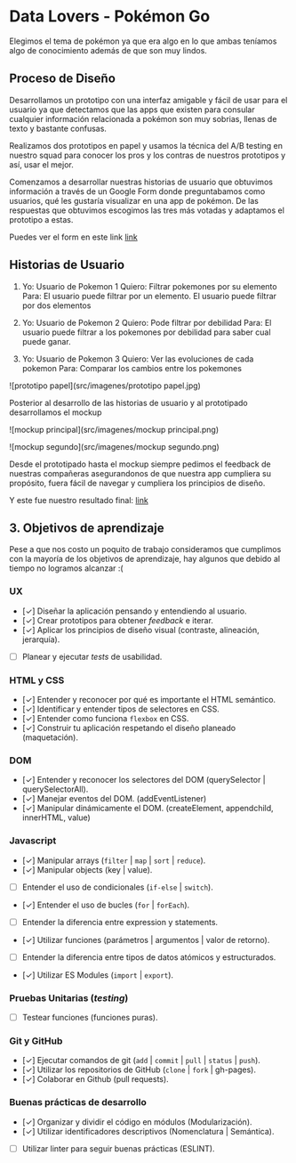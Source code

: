 # Data Lovers - Pokémon Go

Elegimos el tema de pokémon ya que era algo en lo que ambas teníamos algo de conocimiento además de que son muy lindos.

## Proceso de Diseño

Desarrollamos un prototipo con una interfaz amigable y fácil de usar para el usuario ya que detectamos que las apps que existen para consular cualquier información relacionada a pokémon son muy sobrias, llenas de texto y bastante confusas.

Realizamos dos prototipos en papel y usamos la técnica del A/B testing en nuestro squad para conocer los pros y los contras de nuestros prototipos y así, usar el mejor.

Comenzamos a desarrollar nuestras historias de usuario que obtuvimos información a través de un Google Form donde preguntabamos como usuarios, qué les gustaría visualizar en una app de pokémon. 
De las respuestas que obtuvimos escogimos las tres más votadas y adaptamos el prototipo a estas.

 Puedes ver el form en este link [link](https://docs.google.com/forms/d/e/1FAIpQLScHCuzGJ8EpJCUeMCX2jTq_v5fTn-k7VaCgKjEzydMMx7HLqA/viewform?usp=sf_link)

## Historias de Usuario

1) Yo: Usuario de Pokemon 1
Quiero: Filtrar pokemones por su elemento
Para: El usuario puede filtrar por un elemento.
El usuario puede filtrar por dos elementos

2) Yo: Usuario de Pokemon 2
Quiero: Pode filtrar por debilidad
Para: El usuario puede filtrar a los pokemones por debilidad para saber cual puede ganar.

3) Yo: Usuario de Pokemon 3
Quiero: Ver las evoluciones de cada pokemon
Para: Comparar los cambios entre los pokemones

 ![prototipo papel](src/imagenes/prototipo papel.jpg)

Posterior al desarrollo de las historias de usuario y al prototipado desarrollamos el mockup

 ![mockup principal](src/imagenes/mockup principal.png)

 ![mockup segundo](src/imagenes/mockup segundo.png)

Desde el prototipado hasta el mockup siempre pedimos el feedback de nuestras compañeras asegurandonos de que nuestra app cumpliera su propósito, fuera fácil de navegar y cumpliera los principios de diseño.

Y este fue nuestro resultado final: [link](https://tangcherry.github.io/CDMX009-Data-Lovers/index.html)

## 3. Objetivos de aprendizaje

Pese a que nos costo un poquito de trabajo consideramos que cumplimos con la mayoría de los objetivos de aprendizaje, hay algunos que debido al tiempo no logramos alcanzar :(

### UX

- [✓] Diseñar la aplicación pensando y entendiendo al usuario.
- [✓] Crear prototipos para obtener _feedback_ e iterar.
- [✓] Aplicar los principios de diseño visual (contraste, alineación, jerarquía).
- [ ] Planear y ejecutar _tests_ de usabilidad.

### HTML y CSS

- [✓] Entender y reconocer por qué es importante el HTML semántico.
- [✓] Identificar y entender tipos de selectores en CSS.
- [✓] Entender como funciona `flexbox` en CSS.
- [✓] Construir tu aplicación respetando el diseño planeado (maquetación).

### DOM

- [✓] Entender y reconocer los selectores del DOM (querySelector | querySelectorAll).
- [✓] Manejar eventos del DOM. (addEventListener)
- [✓] Manipular dinámicamente el DOM. (createElement, appendchild, innerHTML, value)

### Javascript

- [✓] Manipular arrays (`filter` | `map` | `sort` | `reduce`).
- [✓] Manipular objects (key | value).
- [ ] Entender el uso de condicionales (`if-else` | `switch`).
- [✓] Entender el uso de bucles (`for` | `forEach`).
- [ ] Entender la diferencia entre expression y statements.
- [✓] Utilizar funciones (parámetros | argumentos | valor de retorno).
- [ ] Entender la diferencia entre tipos de datos atómicos y estructurados.
- [✓] Utilizar ES Modules (`import` | `export`).

### Pruebas Unitarias (_testing_)
- [ ] Testear funciones (funciones puras).

### Git y GitHub
- [✓] Ejecutar comandos de git (`add` | `commit` | `pull` | `status` | `push`).
- [✓] Utilizar los repositorios de GitHub (`clone` | `fork` | gh-pages).
- [✓] Colaborar en Github (pull requests).

### Buenas prácticas de desarrollo
- [✓] Organizar y dividir el código en módulos (Modularización).
- [✓] Utilizar identificadores descriptivos (Nomenclatura | Semántica).
- [ ] Utilizar linter para seguir buenas prácticas (ESLINT).